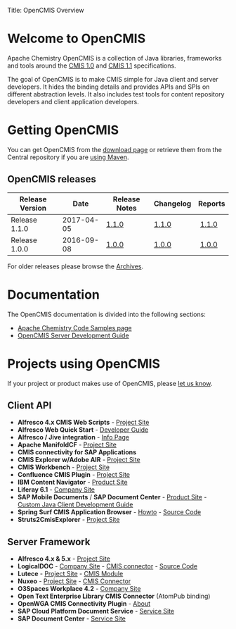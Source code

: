 Title: OpenCMIS Overview

# Welcome to OpenCMIS

Apache Chemistry OpenCMIS is a collection of Java libraries, frameworks and tools around the [CMIS 1.0](https://docs.oasis-open.org/cmis/CMIS/v1.0/cmis-spec-v1.0.html) and [CMIS 1.1](https://docs.oasis-open.org/cmis/CMIS/v1.1/CMIS-v1.1.html) specifications.


The goal of OpenCMIS is to make CMIS simple for Java client and server
developers. It hides the binding details and provides APIs and SPIs on
different abstraction levels. It also includes test tools for content
repository developers and client application developers.

# Getting OpenCMIS
You can get OpenCMIS from the [download page](download.html) or retrieve them from the Central repository if you are [using Maven][maven].

## OpenCMIS releases

Release Version  | Date | Release Notes | Changelog | Reports
-----------------|------|---------------|-----------|---------
Release 1.1.0    | 2017-04-05 | [1.1.0](https://issues.apache.org/jira/secure/ReleaseNote.jspa?projectId=12310936&version=12338209) | [1.1.0](https://issues.apache.org/jira/secure/IssueNavigator.jspa?reset=true&jqlQuery=project+%3D+CMIS+AND+fixVersion+%3D+12338209) | [1.1.0](1.1.0/maven/)
Release 1.0.0    | 2016-09-08 | [1.0.0](https://issues.apache.org/jira/secure/ReleaseNote.jspa?projectId=12310936&version=12315135) | [1.0.0](https://issues.apache.org/jira/secure/IssueNavigator.jspa?reset=true&jqlQuery=project+%3D+CMIS+AND+fixVersion+%3D+12315135) | [1.0.0](1.0.0/maven/)

For older releases please browse the [Archives][archives].

# Documentation

The OpenCMIS documentation is divided into the following sections:

  * [Apache Chemistry Code Samples page](/docs/cmis-samples)
  * [OpenCMIS Server Development Guide](https://github.com/cmisdocs/ServerDevelopmentGuideV2/blob/master/docs/OpenCMIS%20Server%20Development%20Guide%20-%202nd%20Edition.pdf?raw=true)

# Projects using OpenCMIS

If your project or product makes use of OpenCMIS, please [let us know](http://mail-archives.apache.org/mod_mbox/chemistry-dev/).

## Client API

* **Alfresco 4.x CMIS Web Scripts** - [Project Site](http://cmis.alfresco.com/)
* **Alfresco Web Quick Start** - [Developer Guide](http://wiki.alfresco.com/wiki/Web_Quick_Start_Developer_Guide)
* **Alfresco / Jive integration** - [Info Page](http://www.alfresco.com/products/integrations/jive/)
* **Apache ManifoldCF** - [Project Site](https://manifoldcf.apache.org/)
* **CMIS connectivity for SAP Applications**
* **CMIS Explorer w/Adobe AIR** - [Project Site](http://code.google.com/p/cmis-explorer/)
* **CMIS Workbench** - [Project Site](developing/tools/dev-tools-workbench.html)
* **Confluence CMIS Plugin** - [Project Site](http://code.google.com/p/confluence-cmis-plugin/)
* **IBM Content Navigator** - [Product Site](http://www-03.ibm.com/software/products/en/content-navigator)
* **Liferay 6.1** - [Company Site](http://www.liferay.com/)
* **SAP Mobile Documents** / **SAP Document Center** - [Product Site](http://scn.sap.com/community/mobile-documents) - [Custom Java Client Development Guide](http://scn.sap.com/docs/DOC-58559)
* **Spring Surf CMIS Application Browser** - [Howto](http://blogs.alfresco.com/wp/cmis/2010/06/14/spring-surf-and-opencmis-integration-part-2/) - [Source Code](https://anonsvn.springframework.org/svn/se-surf/branches/DEV_CMIS_2/)
* **Struts2CmisExplorer** - [Project Site](http://code.google.com/p/struts2cmisexplorer/)


## Server Framework

* **Alfresco 4.x & 5.x** - [Project Site](http://cmis.alfresco.com/)
* **LogicalDOC** - [Company Site](http://www.logicaldoc.com) - [CMIS connector](http://wiki.logicaldoc.com/wiki/CMIS) - [Source Code](http://sourceforge.net/projects/logicaldoc/)
* **Lutece** - [Project Site](http://www.lutece.paris.fr) - [CMIS Module](http://dev.lutece.paris.fr/plugins/module-document-cmis/)
* **Nuxeo** - [Project Site](http://community.nuxeo.com/) - [CMIS Connector](http://doc.nuxeo.com/x/JIAO)
* **O3Spaces Workplace 4.2** - [Company Site](http://www.o3spaces.com/)
* **Open Text Enterprise Library CMIS Connector** (AtomPub binding)
* **OpenWGA CMIS Connectivity Plugin** - [About](http://www.openwga.com/blog/openwga/archives/2010-10/cmis_the_new_content_interoperability_kid_on_the_block.int.html)
* **SAP Cloud Platform Document Service** - [Service Site](https://cloudplatform.sap.com/capabilities/product-info.SAP-Cloud-Platform-Document-Service.5a039b46-8bdd-469e-9613-1d09d8c5cebe.html)
* **SAP Document Center** - [Service Site](https://cloudplatform.sap.com/capabilities/product-info.SAP-Document-Center-Cloud-Edition.0818df07-c214-4571-b167-765eb53b8249.html)

[maven]: developing/dev-use-with-maven.html
[archives]: https://archive.apache.org/dist/chemistry/opencmis
